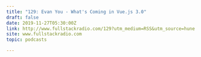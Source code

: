 ```yaml
---
title: "129: Evan You - What's Coming in Vue.js 3.0"
draft: false
date: 2019-11-27T05:30:00Z
link: http://www.fullstackradio.com/129?utm_medium=RSS&utm_source=hune
site: www.fullstackradio.com
topic: podcasts  

---
```

